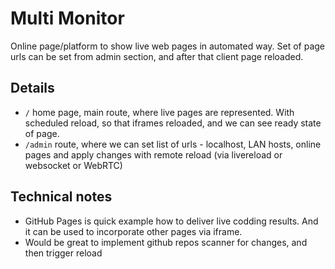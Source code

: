 Multi Monitor
===
Online page/platform to show live web pages in automated way. Set of page urls can be set from admin section, and after that client page reloaded.


## Details
- `/` home page, main route, where live pages are represented. With scheduled reload, so that iframes reloaded, and we can see ready state of page.
- `/admin` route, where we can set list of urls - localhost, LAN hosts, online pages and apply changes with remote reload (via livereload or websocket or WebRTC)


## Technical notes
- GitHub Pages is quick example how to deliver live codding results. And it can be used to incorporate other pages via iframe.
- Would be great to implement github repos scanner for changes, and then trigger reload 

